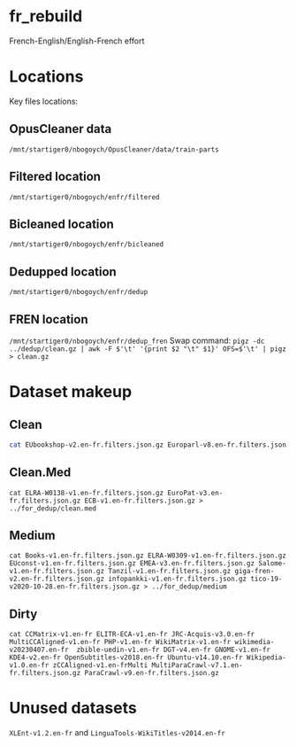 # fr_rebuild
French-English/English-French effort
# Locations
Key files locations:

## OpusCleaner data
`/mnt/startiger0/nbogoych/OpusCleaner/data/train-parts`
## Filtered location
`/mnt/startiger0/nbogoych/enfr/filtered`
## Bicleaned location
`/mnt/startiger0/nbogoych/enfr/bicleaned`
## Dedupped location
`/mnt/startiger0/nbogoych/enfr/dedup`
## FREN location
`/mnt/startiger0/nbogoych/enfr/dedup_fren`
Swap command: `pigz -dc ../dedup/clean.gz | awk -F $'\t' '{print $2 "\t" $1}' OFS=$'\t' | pigz > clean.gz`

# Dataset makeup
## Clean
```bash
cat EUbookshop-v2.en-fr.filters.json.gz Europarl-v8.en-fr.filters.json.gz GlobalVoices-v2018q4.en-fr.filters.json.gz MultiUN-v1.en-fr.filters.json.gz NeuLab-TedTalks-v1.en-fr.filters.json.gz News-Commentary-v9.1.en-fr.filters.json.gz OpenOffice-v2.en-fr.filters.json.gz QED-v2.0a.en-fr.filters.json.gz RF-v1.en-fr.filters.json.gz TED* Tatoeba-v2023-04-12.en-fr.filters.json.gz TildeMODEL-v2018.en-fr.filters.json.gz UNPC-v20090831.en-fr.filters.json.gz  ECDC-v2016-03-16.en-fr.filters.json.gz ELRA-W0149-v1.en-fr.filters.json.gz ELRA-W0201-v1.en-fr.filters.json.gz ELRA-W0301-v1.en-fr.filters.json.gz ELRA-W0305-v1.en-fr.filters.json.gz ELRA-W0307-v1.en-fr.filters.json.gz ELRA-W0308-v1.en-fr.filters.json.gz ELRC*  > ../for_dedup/clean
```
## Clean.Med
```
cat ELRA-W0138-v1.en-fr.filters.json.gz EuroPat-v3.en-fr.filters.json.gz ECB-v1.en-fr.filters.json.gz > ../for_dedup/clean.med
```

## Medium
```
cat Books-v1.en-fr.filters.json.gz ELRA-W0309-v1.en-fr.filters.json.gz EUconst-v1.en-fr.filters.json.gz EMEA-v3.en-fr.filters.json.gz Salome-v1.en-fr.filters.json.gz Tanzil-v1.en-fr.filters.json.gz giga-fren-v2.en-fr.filters.json.gz infopankki-v1.en-fr.filters.json.gz tico-19-v2020-10-28.en-fr.filters.json.gz > ../for_dedup/medium
```
## Dirty
```
cat CCMatrix-v1.en-fr ELITR-ECA-v1.en-fr JRC-Acquis-v3.0.en-fr MultiCCAligned-v1.en-fr PHP-v1.en-fr WikiMatrix-v1.en-fr wikimedia-v20230407.en-fr  zbible-uedin-v1.en-fr DGT-v4.en-fr GNOME-v1.en-fr KDE4-v2.en-fr OpenSubtitles-v2018.en-fr Ubuntu-v14.10.en-fr Wikipedia-v1.0.en-fr zCCAligned-v1.en-frMulti MultiParaCrawl-v7.1.en-fr.filters.json.gz ParaCrawl-v9.en-fr.filters.json.gz
```

# Unused datasets
`XLEnt-v1.2.en-fr` and `LinguaTools-WikiTitles-v2014.en-fr`
